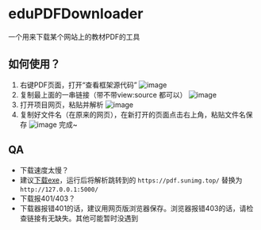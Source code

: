 # eduPDFDownloader
一个用来下载某个网站上的教材PDF的工具

## 如何使用？
1. 右键PDF页面，打开“查看框架源代码”
   ![image](https://github.com/user-attachments/assets/128b0319-8a1e-4f8b-8726-4187f60f01e6)
2. 复制最上面的一串链接（带不带view:source 都可以）
   ![image](https://github.com/user-attachments/assets/05a933ca-ca4e-4eed-aadf-7c8d0b257d60)
3. 打开项目网页，粘贴并解析
   ![image](https://github.com/user-attachments/assets/65aeefcb-5dd6-47b2-a025-c87a1232057d)
4. 复制好文件名（在原来的网页），在新打开的页面点击右上角，粘贴文件名保存
   ![image](https://github.com/user-attachments/assets/74a65eb8-ee9d-4dba-b0b3-b9cb158ba6d7)
完成~

## QA

- 下载速度太慢？
- 建议[下载exe](https://app.sunimg.top/PDF.js/app.exe)，运行后将解析跳转到的 ` https://pdf.sunimg.top/ ` 替换为 `http://127.0.0.1:5000/`
- 下载报401/403？
- 下载器报错401的话，建议用网页版浏览器保存。浏览器报错403的话，请检查链接有无缺失。其他可能暂时没遇到
